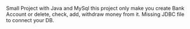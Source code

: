 Small Project with Java and MySql
this project only make you create Bank Account or delete, check, add, withdraw money from it.
Missing JDBC file to connect your DB.
